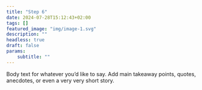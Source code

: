 ```yaml
---
title: "Step 6"
date: 2024-07-28T15:12:43+02:00
tags: []
featured_image: "img/image-1.svg"
description: ""
headless: true
draft: false
params:
    subtitle: ""
---
```


Body text for whatever you’d like to say. Add main takeaway points, quotes, anecdotes, or even a very very short story. 